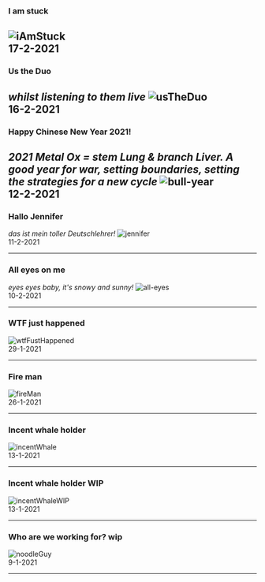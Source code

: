 ### I am stuck
![iAmStuck](../images/iAmStuck.jpg)    
17-2-2021
---

### Us the Duo 
*whilst listening to them live*
![usTheDuo](../images/usTheDuo.jpg)    
16-2-2021
---

### Happy Chinese New Year 2021!
*2021 Metal Ox = stem Lung & branch Liver. A good year for war, setting boundaries, setting the strategies for a new cycle*
![bull-year](../images/chineseNewYear2021.jpg)    
12-2-2021
---
### Hallo Jennifer
*das ist mein toller Deutschlehrer!*
![jennifer](../images/jennifer.jpg)    
11-2-2021

---
### All eyes on me
*eyes eyes baby, it's snowy and sunny!*
![all-eyes](../images/all-eyes.jpg)    
10-2-2021

---
### WTF just happened

![wtfFustHappened](../images/wtfJustHappened.png)    
29-1-2021

---
### Fire man

![fireMan](../images/fireman.jpg)    
26-1-2021

---
### Incent whale holder

![incentWhale](../images/incentWhale.jpg)    
13-1-2021

---

### Incent whale holder WIP

![incentWhaleWIP](../images/incentWhaleWIP.jpg)    
13-1-2021

---
### Who are we working for? wip

![noodleGuy](../images/noodleGuy-wip.jpg)    
9-1-2021

---
